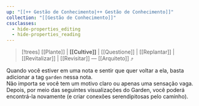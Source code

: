 ```yaml
---
up: "[[++ Gestão de Conhecimento|++ Gestão de Conhecimento]]"
collection: "[[Gestão de Conhecimento]]"
cssclasses:
  - hide-properties_editing
  - hide-properties_reading
---
```

> [!trees] [[Plante]] | **[[Cultive]]** | [[Questione]] | [[Replantar]] | [[Revitalizar]] | [[Revisitar]] — [[Arquiteto]] ⤴️  

Quando você estiver em uma nota e sentir que quer voltar a ela, basta adicionar a tag `garden` nessa nota.  
Não importa se você tem um motivo claro ou apenas uma sensação vaga.  
Depois, por meio das seguintes visualizações do Garden, você poderá encontrá-la novamente (e criar conexões serendipitosas pelo caminho).  
